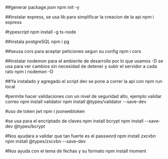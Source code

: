 ##generar package.json
npm init -y

##instalar express, se usa lib para simplificar la creacion de la api
npm i express

#typescript
npm install -g ts-node


##instala postgreSQL 
npm i pg

##seusa cors para aceptar peticiones segun su config
npm i cors

##instalar nodemon para el ambiente de desarrollo por lo que usamos -D se usa para ver cambios sin necesidad de detener y subir el servidor a cada rato
npm i nodemon -D

##Ya instalado y agregado el script dev se pone a correr la api con
npm run local

#permite hacer validaciones con un nivel de seguridad alto, ejemplo validar correo
npm install validator
npm install @types/validator --save-dev

#uso de token jwt
npm i jsonwebtoken

#se usa para el encriptado de claves
npm install bcrypt
npm install --save-dev @types/bcrypt

#Nos ayudara a validar que tan fuerte es el password
npm install zxcvbn
npm install @types/zxcvbn --save-dev


#Nos ayuda con el tema de fechas y su formato
npm install moment
